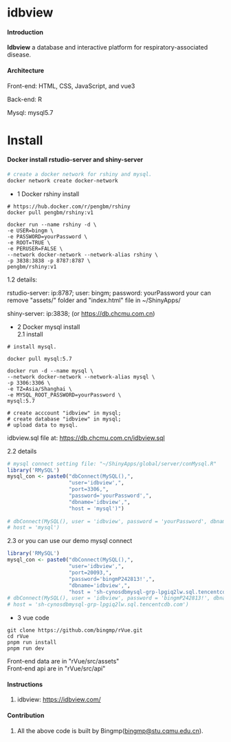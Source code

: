 # idbview

#### Introduction

**Idbview** a database and interactive platform for respiratory-associated disease.  

#### Architecture

Front-end: HTML, CSS, JavaScript, and vue3  

Back-end: R  

Mysql: mysql5.7  

# Install

#### Docker install rstudio-server and shiny-server

```sh
# create a docker network for rshiny and mysql.
docker network create docker-network
```
- 1 Docker rshiny install

``` shell
# https://hub.docker.com/r/pengbm/rshiny
docker pull pengbm/rshiny:v1

docker run --name rshiny -d \
-e USER=bingm \
-e PASSWORD=yourPassword \
-e ROOT=TRUE \
-e PERUSER=FALSE \
--network docker-network --network-alias rshiny \
-p 3838:3838 -p 8787:8787 \
pengbm/rshiny:v1
```
1.2 details:  

rstudio-server: ip:8787;  user: bingm;  password: yourPassword
your can remove "assets/" folder and "index.html" file in ~/ShinyApps/

shiny-server: ip:3838; (or https://db.chcmu.com.cn)  


- 2 Docker mysql install  
2.1 install  
``` shell
# install mysql.

docker pull mysql:5.7

docker run -d --name mysql \
--network docker-network --network-alias mysql \
-p 3306:3306 \
-e TZ=Asia/Shanghai \
-e MYSQL_ROOT_PASSWORD=yourPassword \
mysql:5.7

# create acccount "idbview" in mysql;
# create database "idbview" in mysql;
# upload data to mysql.
```
idbview.sql file at: https://db.chcmu.com.cn/idbview.sql

2.2 details  
```r
# mysql connect setting file: "~/ShinyApps/global/server/conMysql.R"
library('RMySQL')
mysql_con <- paste0("dbConnect(MySQL(),",
                    "user='idbview',",
                    "port=3306,",
                    "password='yourPassword',",
                    "dbname='idbview',",
                    "host = 'mysql')")
                    
# dbConnect(MySQL(), user = 'idbview', password = 'yourPassword', dbname = 'idbview',
# host = 'mysql')
```                 
2.3 or you can use our demo mysql connect  
```r
library('RMySQL')
mysql_con <- paste0("dbConnect(MySQL(),",
                    "user='idbview',",
                    "port=20093,",
                    "password='bingmP242813!',",
                    "dbname='idbview',",
                    "host = 'sh-cynosdbmysql-grp-lpgiq2lw.sql.tencentcdb.com')")
# dbConnect(MySQL(), user = 'idbview', password = 'bingmP242813!', dbname = 'idbview',
# host = 'sh-cynosdbmysql-grp-lpgiq2lw.sql.tencentcdb.com')
```

- 3 vue code

``` shell
git clone https://github.com/bingmp/rVue.git
cd rVue
pnpm run install
pnpm run dev
```
Front-end data are in "rVue/src/assets"  
Front-end api are in "rVue/src/api"

#### Instructions

1.  idbview: <https://idbview.com/>

#### Contribution

1.  All the above code is built by Bingmp(bingmp@stu.cqmu.edu.cn).
